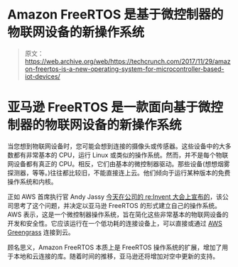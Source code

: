 # Amazon FreeRTOS 是基于微控制器的物联网设备的新操作系统 

> 原文：<https://web.archive.org/web/https://techcrunch.com/2017/11/29/amazon-freertos-is-a-new-operating-system-for-microcontroller-based-iot-devices/>

# 亚马逊 FreeRTOS 是一款面向基于微控制器的物联网设备的新操作系统

当您想到物联网设备时，您可能会想到连接的摄像头或传感器。这些设备中的大多数都有非常基本的 CPU，运行 Linux 或类似的操作系统。然而，并不是每个物联网设备都有真正的 CPU。相反，它们由基本的微控制器驱动。那些设备(想想烟雾探测器，等等。)往往都比较旧，不能直接连上云。他们倾向于运行某种版本的免费操作系统和内核。

正如 AWS 首席执行官 Andy Jassy [今天在公司的 re:Invent 大会上宣布的](https://web.archive.org/web/20230130100805/https://aws.amazon.com/blogs/aws/announcing-amazon-freertos/)，该公司思考了这个问题，并决定以亚马逊 FreeRTOS 的形式建立自己的操作系统。AWS 表示，这是一个微控制器操作系统，旨在简化这些非常基本的物联网设备的开发和安全性。它应该运行在一个低功耗的连接设备上，可以直接或通过 [AWS Greengrass](https://web.archive.org/web/20230130100805/https://aws.amazon.com/greengrass/) 连接到云。

顾名思义，Amazon FreeRTOS 本质上是 FreeRTOS 操作系统的扩展，增加了用于本地和云连接的库。随着时间的推移，亚马逊还将增加对空中更新的支持。